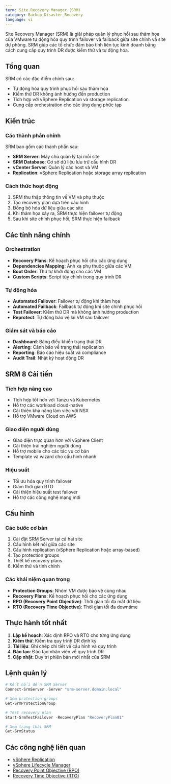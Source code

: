 ```yaml
---
term: Site Recovery Manager (SRM)
category: Backup_Disaster_Recovery
language: vi
---
```


Site Recovery Manager (SRM) là giải pháp quản lý phục hồi sau thảm họa của VMware tự động hóa quy trình failover và failback giữa site chính và site dự phòng. SRM giúp các tổ chức đảm bảo tính liên tục kinh doanh bằng cách cung cấp quy trình DR được kiểm thử và tự động hóa.

## Tổng quan

SRM có các đặc điểm chính sau:
- Tự động hóa quy trình phục hồi sau thảm họa
- Kiểm thử DR không ảnh hưởng đến production
- Tích hợp với vSphere Replication và storage replication
- Cung cấp orchestration cho các ứng dụng phức tạp

## Kiến trúc

### Các thành phần chính
SRM bao gồm các thành phần sau:
- **SRM Server**: Máy chủ quản lý tại mỗi site
- **SRM Database**: Cơ sở dữ liệu lưu trữ cấu hình DR
- **vCenter Server**: Quản lý các host và VM
- **Replication**: vSphere Replication hoặc storage array replication

### Cách thức hoạt động
1. SRM thu thập thông tin về VM và phụ thuộc
2. Tạo recovery plan dựa trên cấu hình
3. Đồng bộ hóa dữ liệu giữa các site
4. Khi thảm họa xảy ra, SRM thực hiện failover tự động
5. Sau khi site chính phục hồi, SRM thực hiện failback

## Các tính năng chính

### Orchestration
- **Recovery Plans**: Kế hoạch phục hồi cho các ứng dụng
- **Dependencies Mapping**: Ánh xạ phụ thuộc giữa các VM
- **Boot Order**: Thứ tự khởi động cho các VM
- **Custom Scripts**: Script tùy chỉnh trong quy trình DR

### Tự động hóa
- **Automated Failover**: Failover tự động khi thảm họa
- **Automated Failback**: Failback tự động khi site chính phục hồi
- **Test Failover**: Kiểm thử DR mà không ảnh hưởng production
- **Reprotect**: Tự động bảo vệ lại VM sau failover

### Giám sát và báo cáo
- **Dashboard**: Bảng điều khiển trạng thái DR
- **Alerting**: Cảnh báo về trạng thái replication
- **Reporting**: Báo cáo hiệu suất và compliance
- **Audit Trail**: Nhật ký hoạt động DR

## SRM 8 Cải tiến

### Tích hợp nâng cao
- Tích hợp tốt hơn với Tanzu và Kubernetes
- Hỗ trợ các workload cloud-native
- Cải thiện khả năng làm việc với NSX
- Hỗ trợ VMware Cloud on AWS

### Giao diện người dùng
- Giao diện trực quan hơn với vSphere Client
- Cải thiện trải nghiệm người dùng
- Hỗ trợ mobile cho các tác vụ cơ bản
- Template và wizard cho cấu hình nhanh

### Hiệu suất
- Tối ưu hóa quy trình failover
- Giảm thời gian RTO
- Cải thiện hiệu suất test failover
- Hỗ trợ các công nghệ mạng mới

## Cấu hình

### Các bước cơ bản
1. Cài đặt SRM Server tại cả hai site
2. Cấu hình kết nối giữa các site
3. Cấu hình replication (vSphere Replication hoặc array-based)
4. Tạo protection groups
5. Thiết kế recovery plans
6. Kiểm thử và tinh chỉnh

### Các khái niệm quan trọng
- **Protection Groups**: Nhóm VM được bảo vệ cùng nhau
- **Recovery Plans**: Kế hoạch phục hồi cho các ứng dụng
- **RPO (Recovery Point Objective)**: Thời gian tối đa mất dữ liệu
- **RTO (Recovery Time Objective)**: Thời gian tối đa downtime

## Thực hành tốt nhất

1. **Lập kế hoạch**: Xác định RPO và RTO cho từng ứng dụng
2. **Kiểm thử**: Kiểm tra quy trình DR định kỳ
3. **Tài liệu**: Ghi chép chi tiết về cấu hình và quy trình
4. **Đào tạo**: Đào tạo nhân viên về quy trình DR
5. **Cập nhật**: Duy trì phiên bản mới nhất của SRM

## Lệnh quản lý

```powershell
# Kết nối đến SRM Server
Connect-SrmServer -Server "srm-server.domain.local"

# Xem protection groups
Get-SrmProtectionGroup

# Test recovery plan
Start-SrmTestFailover -RecoveryPlan "RecoveryPlan01"

# Xem trạng thái SRM
Get-SrmStatus
```

## Các công nghệ liên quan

- [vSphere Replication](/glossary/term/vsphere-replication.md)
- [vSphere Lifecycle Manager](/glossary/term/vsphere-lifecycle-manager.md)
- [Recovery Point Objective (RPO)](/glossary/term/recovery-point-objective.md)
- [Recovery Time Objective (RTO)](/glossary/term/recovery-time-objective.md)
